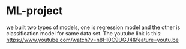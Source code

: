 # ML-project
we built two types of models, one is regression model and the other is classification model for same data set.
The youtube link is this: https://www.youtube.com/watch?v=n8HI0C9UGJ4&feature=youtu.be
